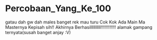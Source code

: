 # Percobaan_Yang_Ke_100
gatau dah gw dah males banget rek mau turu
Cok Kok Ada Main Ma Masternya Kepisah sih!!
Akhirnya Berhasillllllllll!!!!!!!!!!!! alamak gampang ternyata(susah banget anjay :V)